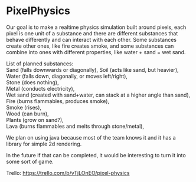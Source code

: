 # PixelPhysics

Our goal is to make a realtime physics simulation built around pixels, each pixel is one unit of a substance and there are different substances that behave differently and can interact with each other. Some substances create other ones, like fire creates smoke, and some substances can combine into ones with different properties, like water + sand = wet sand.

List of planned substances:  
Sand (falls downwards or diagonally),
Soil (acts like sand, but heavier),
Water (falls down, diagonally, or moves left/right),  
Stone (does nothing),  
Metal (conducts electricity),  
Wet sand (created with sand+water, can stack at a higher angle than sand),  
Fire (burns flammables, produces smoke),  
Smoke (rises),  
Wood (can burn),  
Plants (grow on sand?),  
Lava (burns flammables and melts through stone/metal),

We plan on using java because most of the team knows it and it has a library for simple 2d rendering.

In the future if that can be completed, it would be interesting to turn it into some sort of game.

Trello: https://trello.com/b/vTjLOnEO/pixel-physics
